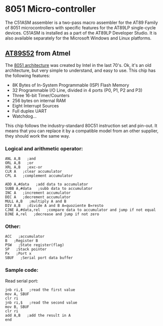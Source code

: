 # 8051 Micro-controller
The C51ASM assembler is a two-pass macro assembler for the AT89 Family of 8051 microcontrollers with specific features for the AT89LP single-cycle devices. C51ASM is installed as a part of the AT89LP Developer Studio. It is also available separately for the Microsoft Windows and Linux platforms.

## [AT89S52](https://ww1.microchip.com/downloads/en/DeviceDoc/doc1919.pdf) from Atmel
The [8051 architecture](https://en.wikipedia.org/wiki/MCS-51) was created by Intel in the last 70's. Ok, it's an old architecture, but very simple to understand, and easy to use. 
This chip has the following features:

- 8K Bytes of In-System Programmable (ISP) Flash Memory
- 32 Programmable I/O Line, divided in 4 ports (P0, P1, P2 and P3)
- Three 16-bit Timer/Counters
- 256 bytes on internal RAM
- Eight Interrupt Sources
- Full duplex UART
- Watchdog...

This chip follows the industry-standard 80C51 instruction set and pin-out. It means that you can replace it by a compatible model from an other supplier, they should work the same way.

### Logical and arithmetic operator:
```
ANL A,B   ;and
ORL A,B   ;or
XRL A,B   ;exc-or
CLR A   ;clear accumulator
CPL A   ;complement accumulator

ADD A,#data   ;add data to accumulator
SUBB A,#data   ;subb data to accumulator
INC A   ;increment accumulator
DEC A   ;decrement accumulator
MULL A,B   ;multiply A and B
DIV A,B   ;divide A and B A=quoziente B=resto
CJNE A,#data,rel   ;compare data to accumulator and jump if not equal
DJNE A,rel   ;decrease and jump if not zero
```

### Other:
```
ACC   ;accumulator
B   ;Register B
PSW   ;State register(flag)
SP   ;Stack pointer
Px   ;Port x
SBUF   ;Serial port data buffer
```

### Sample code: 
Read serial port:
```
jnb ri,$   ;read the first value
mov A, SBUF
clr ri
jnb ri,$   ;read the second value
mov B, SBUF
clr ri
add A,B   ;add the result in A
end
```
